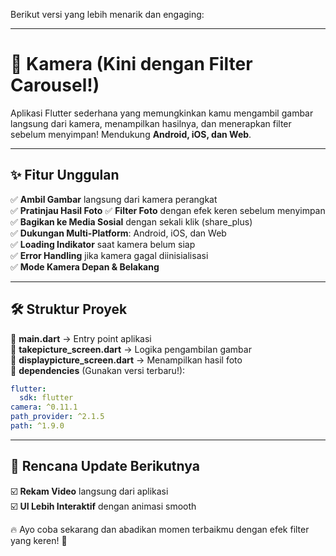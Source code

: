 Berikut versi yang lebih menarik dan engaging:  

---

# 📸 Kamera (Kini dengan Filter Carousel!)  

Aplikasi Flutter sederhana yang memungkinkan kamu mengambil gambar langsung dari kamera, menampilkan hasilnya, dan menerapkan filter sebelum menyimpan! Mendukung **Android, iOS, dan Web**.  

---

## ✨ Fitur Unggulan  
✅ **Ambil Gambar** langsung dari kamera perangkat  
✅ **Pratinjau Hasil Foto** 
✅ **Filter Foto** dengan efek keren sebelum menyimpan    
✅ **Bagikan ke Media Sosial** dengan sekali klik (share_plus)  
✅ **Dukungan Multi-Platform**: Android, iOS, dan Web  
✅ **Loading Indikator** saat kamera belum siap  
✅ **Error Handling** jika kamera gagal diinisialisasi  
✅ **Mode Kamera Depan & Belakang**  

---

## 🛠 Struktur Proyek  
📌 **main.dart** → Entry point aplikasi  
📌 **takepicture_screen.dart** → Logika pengambilan gambar  
📌 **displaypicture_screen.dart** → Menampilkan hasil foto  
📌 **dependencies** (Gunakan versi terbaru!):  
```yaml
flutter:
  sdk: flutter
camera: ^0.11.1
path_provider: ^2.1.5
path: ^1.9.0
```

---

## 🎯 Rencana Update Berikutnya  
☑️ **Rekam Video** langsung dari aplikasi  
☑️ **UI Lebih Interaktif** dengan animasi smooth  

🔥 Ayo coba sekarang dan abadikan momen terbaikmu dengan efek filter yang keren! 🚀